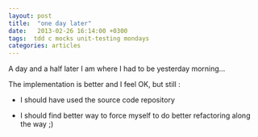 ```yaml
---
layout: post
title:  "one day later"
date:   2013-02-26 16:14:00 +0300
tags:  tdd c mocks unit-testing mondays
categories: articles
---
```


A day and a half later I am where I had to be yesterday morning…

The implementation is better and I feel OK, but still :

- I should have used the source code repository

- I should find better way to force myself to do better refactoring along the way ;)